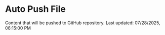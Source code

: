 # Auto Push File

Content that will be pushed to GitHub repository.
Last updated: 07/28/2025, 06:15:00 PM